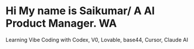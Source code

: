 # Hi My name is Saikumar/ A AI Product Manager. WA
Learning Vibe Coding with Codex, V0, Lovable, base44, Cursor, Claude AI
